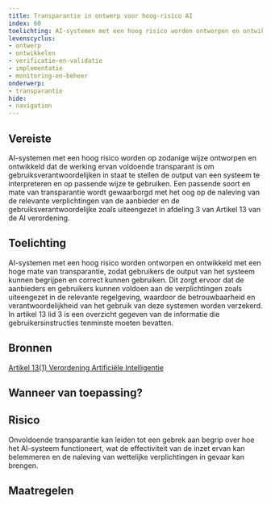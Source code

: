 ```yaml
---
title: Transparantie in ontwerp voor hoog-risico AI
index: 60
toelichting: AI-systemen met een hoog risico worden ontworpen en ontwikkeld met een hoge mate van transparantie, zodat gebruikers de output van het systeem kunnen begrijpen en correct kunnen gebruiken. Dit zorgt ervoor dat de aanbieders en gebruikers kunnen voldoen aan de verplichtingen zoals uiteengezet in de relevante regelgeving, waardoor de betrouwbaarheid en verantwoordelijkheid van het gebruik van deze systemen worden verzekerd. In artikel 13 lid 3 is een overzicht gegeven van de informatie die gebruikersinstructies tenminste moeten bevatten. 
levenscyclus: 
- ontwerp
- ontwikkelen
- verificatie-en-validatie
- implementatie
- monitoring-en-beheer
onderwerp: 
- transparantie
hide:
- navigation
---
```


<!-- tags -->

## Vereiste

AI-systemen met een hoog risico worden op zodanige wijze ontworpen en ontwikkeld dat de werking ervan voldoende transparant is om gebruiksverantwoordelijken in staat te stellen de output van een systeem te interpreteren en op passende wijze te gebruiken.
Een passende soort en mate van transparantie wordt gewaarborgd met het oog op de naleving van de relevante verplichtingen van de aanbieder en de gebruiksverantwoordelijke zoals uiteengezet in afdeling 3 van Artikel 13 van de AI verordening.

## Toelichting 

AI-systemen met een hoog risico worden ontworpen en ontwikkeld met een hoge mate van transparantie, zodat gebruikers de output van het systeem kunnen begrijpen en correct kunnen gebruiken.
Dit zorgt ervoor dat de aanbieders en gebruikers kunnen voldoen aan de verplichtingen zoals uiteengezet in de relevante regelgeving, waardoor de betrouwbaarheid en verantwoordelijkheid van het gebruik van deze systemen worden verzekerd.
In artikel 13 lid 3 is een overzicht gegeven van de informatie die gebruikersinstructies tenminste moeten bevatten.


## Bronnen 

[Artikel 13(1) Verordening Artificiële Intelligentie](https://eur-lex.europa.eu/legal-content/NL/TXT/HTML/?uri=OJ:L_202401689#d1e3566-1-1)

## Wanneer van toepassing? 

## Risico 

Onvoldoende transparantie kan leiden tot een gebrek aan begrip over hoe het AI-systeem functioneert, wat de effectiviteit van de inzet ervan kan belemmeren en de naleving van wettelijke verplichtingen in gevaar kan brengen.

## Maatregelen 

<!-- list_maatregelen vereiste/60-transparantie-aan-gebruiksverantwoordelijken -->
